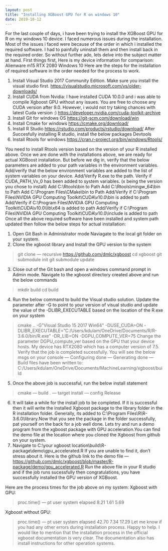 ```yaml
---
layout: post
title: "Installing XGBoost GPU for R on windows 10"
date: 2019-10-12
---
```


For the last couple of days, i have been trying to install the XGBoost GPU for R on my windows 10 device. I faced numerous issues during the installation. Most of the issues i faced were because of the order in which i installed the required software. I had to painfully uninstall them and then install back in the required order. So without further ado, lets delve into the subject matter at hand.
First things first, Here is my device information for comparison:
Alienware m15
RTX 2080
Windows 10
Here are the steps for the installation of required software in the order needed for the process to work.
1. Install Visual Studio 2017 Community Edition. Make sure you install the visual studio first.
https://visualstudio.microsoft.com/vs/older-downloads/
2. Install CUDA from Nvidia: I have installed CUDA 10.0.0 and i was able to compile Xgboost GPU without any issues. You are free to choose any CUDA version after 9.0. However, i would not try taking chances with latest Cuda version :)
https://developer.nvidia.com/cuda-toolkit-archive
3. Install Git for windows OS
https://git-scm.com/download/win
4. Install Cmake for windows
https://cmake.org/download/
5. Install R Studio
https://rstudio.com/products/rstudio/download/
After Succesfully installing R studio, install the below packages
Devtools
6. Install Rtools for windows
https://cran.r-project.org/bin/windows/Rtools/

You need to install Rtools version based on the version of your R installed above.
Once we are done with the installations above, we are ready for actual XGBoost installation. But before we dig in, verify that the below parameters are added to your path variables in the environment variables.
Add/verify that the below environment variables are added to the list of system variables on your device.
Add/Verify R.exe to the path.
Verify if CUDA_PATH_Vx_0 has been added to system variables. (x being the version you chose to install)
Add C:\Rtools\bin to Path
Add C:\Rtools\mingw_64\bin to Path
Add C:\Program Files\CMake\bin to Path
Add/Verify if C:\Program Files\NVIDIA GPU Computing Toolkit\CUDA\v10.0\bin is added to path
Add/Verify if C:\Program Files\NVIDIA GPU Computing Toolkit\CUDA\v10.0\lib\x64 is added to path
Add/Verify if C:\Program Files\NVIDIA GPU Computing Toolkit\CUDA\v10.0\include is added to path
Once all the above required software have been installed and system path updated then follow the below steps for actual installation:
1. Open Git Bash in Administrator mode
Naviagate to the local git folder on your system.
2. Clone the xgboost library and Install the GPU version to the system
>git clone — recursive https://github.com/dmlc/xgboost
>cd xgboost
>git submodule init
>git submodule update
3. Close out of the Git bash and open a windows command prompt in Admin mode. Navigate to the xgboost directory created above and run the below commands
>mkdir build
>cd build
4. Run the below command to build the Visual studio solution. Update the parameter after -G to point to your version of visual studio and update the value of the -DLIBR_EXECUTABLE based on the location of the R.exe on your system
>cmake .. -G”Visual Studio 15 2017 Win64" -DUSE_CUDA=ON -DLIBR_EXECUTABLE=”C:/Users/kdulam/OneDrive/Documents/R/R-3.6.0/bin/R.exe” -DR_LIB=ON -DGPU_COMPUTE_VER=75
Change the parameter DGPU_compute_ver based on the GPU that your device hosts. My device has RTX2080 which has a computer version of 7.5.
Verify that the job is completed sucessfully. You will see the below msgs on your console
>— Configuring done
>— Generating done
>— Build files have been written to: C:/Users/kdulam/OneDrive/Documents/MachineLearning/xgboost/build
5. Once the above job is successful, run the below install statement
>cmake — build . — target install — config Release
6. It will take a while for the install job to be completed. If it is successful then it will write the installed Xgboost package to the library folder in the R installation folder. Generally, its added to C:\Program Files\R\R-3.6.0\library.Now that you see the package in the folder successfully, pat yourself on the back for a job well done. Lets try and run a demo program from the xgboost package with GPU acceleration.You can find the demo file at the location where you cloned the Xgboost from github on your system.
7. Navigate to C:\your xgboost location\build\R-package\demo\gpu_accelerated.R
If you are unable to find it, don’t stress about it. Here is the github link to the demo file — https://github.com/dmlc/xgboost/blob/master/R-package/demo/gpu_accelerated.R
Run the above file in your R studio and if the job runs sucessfully then congratulations, you have successfully installed the GPU version of XGBoost.

Here are the process times for the job above on my system:
Xgboost with GPU:
> proc.time() — pt
user system elapsed
8.21 1.61 5.69

Xgboost without GPU:
> proc.time() — pt
user system elapsed
42.70 7.34 17.29
Let me know if you had any other errors during installation process. Happy to help. I would like to mention that the installation process in the official xgboost documentation is very clear. The documentation also has install instructions for other operation systems.
